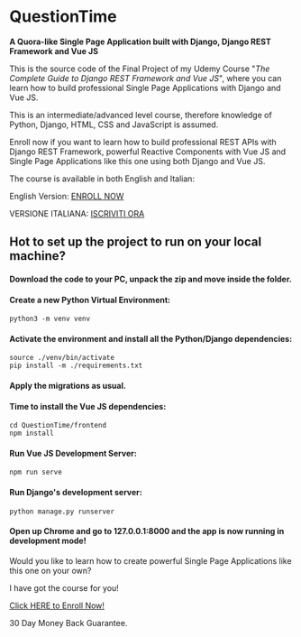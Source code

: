 # QuestionTime
**A Quora-like Single Page Application built with Django, Django REST Framework and Vue JS**

This is the source code of the Final Project of my Udemy Course "*The Complete Guide to Django REST Framework and Vue JS*", where you can learn how to build professional Single Page Applications with Django and Vue JS. 

This is an intermediate/advanced level course, therefore knowledge of Python, Django, HTML, CSS and JavaScript is assumed. 

Enroll now if you want to learn how to build professional REST APIs with Django REST Framework, powerful Reactive Components with Vue JS and Single Page Applications like this one using both Django and Vue JS.

The course is available in both English and Italian:

English Version: [ENROLL NOW](https://www.udemy.com/the-complete-guide-to-django-rest-framework-and-vue-js/?couponCode=PROMO_LAUNCH)

VERSIONE ITALIANA: [ISCRIVITI ORA](https://www.udemy.com/guida-per-sviluppatori-a-django-rest-framework-e-vue-js/?couponCode=OFFERTA_LANCIO)

## Hot to set up the project to run on your local machine?

#### Download the code to your PC, unpack the zip and move inside the folder.

#### Create a new Python Virtual Environment:
```
python3 -m venv venv
```

#### Activate the environment and install all the Python/Django dependencies:

```
source ./venv/bin/activate
pip install -m ./requirements.txt
```

#### Apply the migrations as usual.

#### Time to install the Vue JS dependencies:
```
cd QuestionTime/frontend
npm install
```

#### Run Vue JS Development Server:
```
npm run serve
```

#### Run Django's development server:
```
python manage.py runserver
```

#### Open up Chrome and go to 127.0.0.1:8000 and the app is now running in development mode!

Would you like to learn how to create powerful Single Page Applications like this one on your own?

I have got the course for you!

[Click HERE to Enroll Now!](https://www.udemy.com/the-complete-guide-to-django-rest-framework-and-vue-js/?couponCode=PROMO_LAUNCH)

30 Day Money Back Guarantee.
